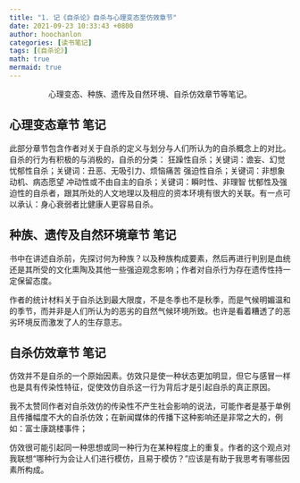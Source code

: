 ```yaml
---
title: "1. 记《自杀论》自杀与心理变态至仿效章节"
date: 2021-09-23 10:33:43 +0800
author: hoochanlon
categories: [读书笔记]
tags: [《自杀论》]
math: true
mermaid: true
---
```


<p style="text-align:center">心理变态、种族、遗传及自然环境、自杀仿效章节等笔记。</p>

<!-- more -->



## 心理变态章节 笔记

此部分章节包含作者对关于自杀的定义与划分与人们所认为的自杀概念上的对比。自杀的行为有积极的与消极的，自杀的分类：
狂躁性自杀；关键词：谵妄、幻觉
忧郁性自杀；关键词：丑恶、无吸引力、烦恼痛苦
强迫性自杀；关键词：非想象动机、病态愿望
冲动性或不由自主的自杀；关键词：瞬时性、非理智
忧郁性及强迫性的自杀者，跟其所处的人文地理以及相应的资本环境有很大的关联。有一点可以承认：身心衰弱者比健康人更容易自杀。

## 种族、遗传及自然环境章节 笔记

书中在讲述自杀前，先探讨何为种族？以及种族构成要素，然后再进行判别是血统还是其所受的文化熏陶及其他一些强迫观念影响；作者对自杀行为存在遗传性持一定保留态度。

作者的统计材料关于自杀达到最大限度，不是冬季也不是秋季，而是气候明媚温和的季节，而并非是人们所认为的恶劣的自然气候环境所致。也许是看着糟透了的恶劣环境反而激发了人的生存意志。

## 自杀仿效章节 笔记

仿效并不是自杀的一个原始因素。仿效只是使一种状态更加明显，但它与感冒一样也是具有传染性特征，促使效仿自杀这一行为背后才是引起自杀的真正原因。

我不太赞同作者对自杀效仿的传染性不产生社会影响的说法，可能作者是基于单例且传播幅度不大的自杀仿效；在新闻媒体的传播下这种影响还是非常之大的，例如：富士康跳楼事件；

仿效很可能引起同一种思想或同一种行为在某种程度上的重复。作者的这个观点对我联想“哪种行为会让人们进行模仿，且易于模仿？”应该是有助于我思考有哪些因素所构成。
